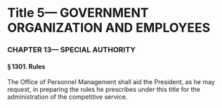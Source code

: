 
# Title 5— GOVERNMENT ORGANIZATION AND EMPLOYEES
### CHAPTER 13— SPECIAL AUTHORITY
#### § 1301. Rules

The Office of Personnel Management shall aid the President, as he may request, in preparing the rules he prescribes under this title for the administration of the competitive service.
